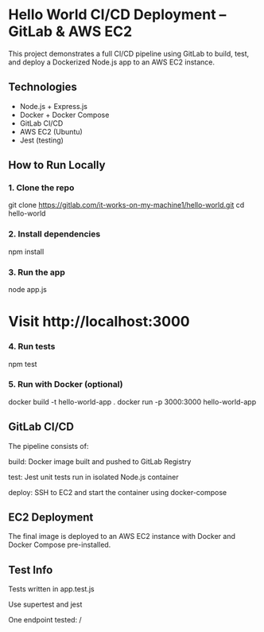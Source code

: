 # Hello World CI/CD Deployment – GitLab & AWS EC2

This project demonstrates a full CI/CD pipeline using GitLab to build, test, and deploy a Dockerized Node.js app to an AWS EC2 instance.

## Technologies
- Node.js + Express.js
- Docker + Docker Compose
- GitLab CI/CD
- AWS EC2 (Ubuntu)
- Jest (testing)


## How to Run Locally

### 1. Clone the repo
git clone https://gitlab.com/it-works-on-my-machine1/hello-world.git
cd hello-world
### 2. Install dependencies
npm install
### 3. Run the app
node app.js
# Visit http://localhost:3000
### 4. Run tests
npm test
### 5. Run with Docker (optional)
docker build -t hello-world-app .
docker run -p 3000:3000 hello-world-app

## GitLab CI/CD
The pipeline consists of:

build: Docker image built and pushed to GitLab Registry

test: Jest unit tests run in isolated Node.js container

deploy: SSH to EC2 and start the container using docker-compose

## EC2 Deployment
The final image is deployed to an AWS EC2 instance with Docker and Docker Compose pre-installed.

## Test Info
Tests written in app.test.js

Use supertest and jest

One endpoint tested: /

